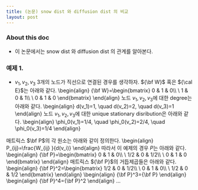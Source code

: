 ```yaml
---
title: (논문) snow dist 와 diffusion dist 의 비교 
layout: post
---
```


### About this doc 

- 이 논문에서는 snow dist 와 diffusion dist 의 관계를 알아본다. 

### 예제 1. 

- $v_1,v_2,v_3$ 3개의 노드가 직선으로 연결된 경우를 생각하자. ${\bf W}$ 혹은 ${\cal E}$는 아래와 같다. 
\begin{align}
{\bf W}=\begin{bmatrix}
0 & 1 & 0\\\\ \\
1 & 0 & 1\\\\ \\
0 & 1 & 0
\end{bmatrix}
\end{align}
노드 $v_1,v_2,v_3$에 대한 degree는 아래와 같다. 
\begin{align}
d(v_1)=1, \quad d(v_2)=2, \quad d(v_3)=1
\end{align}
노드 $v_1,v_2,v_3$에 대한 unique stationary disribution은 아래와 같다. 
\begin{align}
\phi_0(v_1)=1/4, \quad \phi_0(v_2)=2/4, \quad \phi_0(v_3)=1/4
\end{align}

매트릭스 $\bf P$의 각 원소는 아래와 같이 정의한다. 
\begin{align}
P_{ij}=\frac{W_{ij} }{d(v_i)}
\end{align}
따라서 이 예제의 경우 $P$는 아래와 같다. 
\begin{align}
{\bf P}=\begin{bmatrix}
0 & 1 & 0\\\\ \\
1/2 & 0 & 1/2\\\\ \\
0 & 1 & 0
\end{bmatrix}
\end{align}
매트릭스 ${\bf P}$의 거듭제곱들은 아래와 같다. 
\begin{align}
{\bf P}^2=\begin{bmatrix}
1/2 & 0 & 1/2\\\\ \\
0 & 1 & 0\\\\ \\
1/2 & 0 & 1/2
\end{bmatrix}
\end{align}
\begin{align}
{\bf P}^3={\bf P}
\end{align}
\begin{align}
{\bf P}^4={\bf P}^2
\end{align}
...

